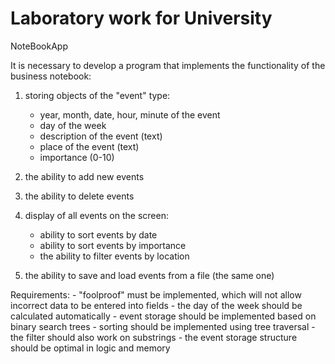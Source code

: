 # Laboratory work for University

NoteBookApp

It is necessary to develop a program that implements the functionality of the business notebook: 
1) storing objects of the "event" type: 
    - year, month, date, hour, minute of the event 
    - day of the week 
    - description of the event (text) 
    - place of the event (text) 
    - importance (0-10) 
  
2) the ability to add new events 
3) the ability to delete events 
4) display of all events on the screen: 
    - ability to sort events by date 
    - ability to sort events by importance 
    - the ability to filter events by location 
5) the ability to save and load events from a file (the same one) 
  
Requirements:
    - "foolproof" must be implemented, which will not allow incorrect data to be entered into fields 
    - the day of the week should be calculated automatically 
    - event storage should be implemented based on binary search trees 
    - sorting should be implemented using tree traversal 
    - the filter should also work on substrings 
    - the event storage structure should be optimal in logic and memory
